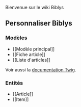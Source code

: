 Bienvenue sur le wiki Biblys

## Personnaliser Biblys

### Modèles

* [[Modèle principal]]
* [[Fiche article]]
* [[Liste d'articles]]

Voir aussi la [documentation Twig](http://twig.sensiolabs.org/doc/templates.html).

### Entités

* [[Article]]
* [[Item]]